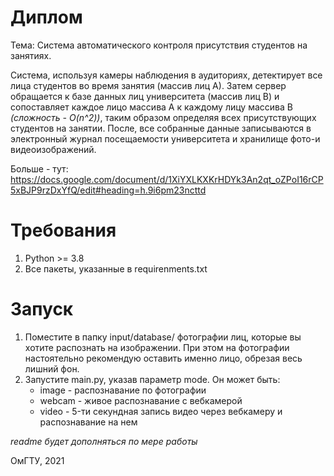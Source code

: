 # Диплом

Тема: Система автоматического контроля присутствия студентов на занятиях. 

Система, используя камеры наблюдения в аудиториях, детектирует все лица студентов во время занятия (массив лиц А). Затем сервер обращается к базе данных лиц университета (массив лиц В) и сопоставляет каждое лицо массива А к каждому лицу массива В *(сложность - O(n^2))*, таким образом определяя всех присутствующих студентов на занятии. После, все собранные данные записываются в электронный журнал посещаемости университета и хранилище фото-и видеоизображений.

Больше - тут: https://docs.google.com/document/d/1XiYXLKXKrHDYk3An2qt_oZPoI16rCP5xBJP9rzDxYfQ/edit#heading=h.9i6pm23ncttd

# Требования
  1. Python >= 3.8
  2. Все пакеты, указанные в requirenments.txt

# Запуск
  1. Поместите в папку input/database/ фотографии лиц, которые вы хотите распознать на изображении. При этом на фотографии настоятельно рекомендую оставить именно лицо, обрезая весь лишний фон. 
  2. Запустите main.py, указав параметр mode. Он может быть:
      - image - распознавание по фотографии
      - webcam - живое распознавание с вебкамерой
      - video - 5-ти секундная запись видео через вебкамеру и распознавание на нем
  



*readme будет дополняться по мере работы*

ОмГТУ, 2021
